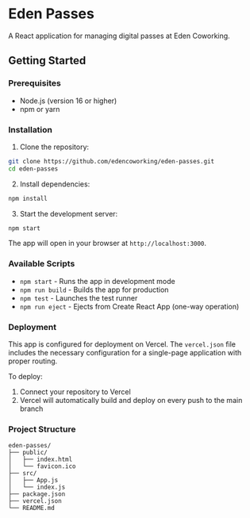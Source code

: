 # Eden Passes

A React application for managing digital passes at Eden Coworking.

## Getting Started

### Prerequisites
- Node.js (version 16 or higher)
- npm or yarn

### Installation

1. Clone the repository:
```bash
git clone https://github.com/edencoworking/eden-passes.git
cd eden-passes
```

2. Install dependencies:
```bash
npm install
```

3. Start the development server:
```bash
npm start
```

The app will open in your browser at `http://localhost:3000`.

### Available Scripts

- `npm start` - Runs the app in development mode
- `npm run build` - Builds the app for production
- `npm test` - Launches the test runner
- `npm run eject` - Ejects from Create React App (one-way operation)

### Deployment

This app is configured for deployment on Vercel. The `vercel.json` file includes the necessary configuration for a single-page application with proper routing.

To deploy:
1. Connect your repository to Vercel
2. Vercel will automatically build and deploy on every push to the main branch

### Project Structure

```
eden-passes/
├── public/
│   ├── index.html
│   └── favicon.ico
├── src/
│   ├── App.js
│   └── index.js
├── package.json
├── vercel.json
└── README.md
```